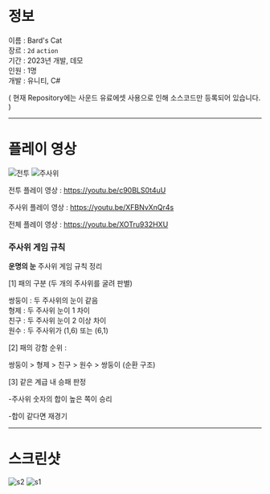 # 정보
이름 : Bard's Cat <br>
장르 : `2d` `action` <br>
기간 : 2023년 개발, 데모  <br>
인원 : 1명 <br>
개발 : 유니티, C#

( 현재 Repository에는 사운드 유료에셋 사용으로 인해 소스코드만 등록되어 있습니다. )

<hr>

# 플레이 영상

![전투](https://github.com/user-attachments/assets/e94bf98f-def3-4832-809b-8244051aab6d)
![주사위](https://github.com/user-attachments/assets/9dff26e2-6c82-429d-b09c-bd6a3e8e5ef2)

전투 플레이 영상 : https://youtu.be/c90BLS0t4uU

주사위 플레이 영상 : https://youtu.be/XFBNvXnQr4s

전체 플레이 영상 : https://youtu.be/XOTru932HXU

### 주사위 게임 규칙

**운명의 눈** 주사위 게임 규칙 정리

[1] 패의 구분 (두 개의 주사위를 굴려 판별)

쌍둥이 : 두 주사위의 눈이 같음<br>
형제 : 두 주사위 눈이 1 차이<br>
친구 : 두 주사위 눈이 2 이상 차이<br>
원수 : 두 주사위가 (1,6) 또는 (6,1)<br>

[2] 패의 강함 순위 : 

쌍둥이 > 형제 > 친구 > 원수 > 쌍둥이 (순환 구조)

[3] 같은 계급 내 승패 판정

-주사위 숫자의 합이 높은 쪽이 승리

-합이 같다면 재경기

<hr>

# 스크린샷

![s2](https://github.com/user-attachments/assets/c5e9c7fa-ff89-4a8a-ac88-8965457f4974)
![s1](https://github.com/user-attachments/assets/4cc72360-3c4a-4098-a6e9-308c4aa78a14)
